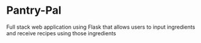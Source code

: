 # Pantry-Pal
 
Full stack web application using Flask that allows users to input ingredients and receive recipes using those ingredients
